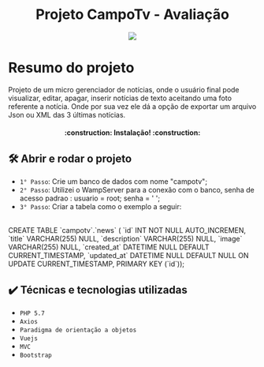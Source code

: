 <h1 align="center"> Projeto CampoTv - Avaliação </h1>

<p align="center">
<img src="http://img.shields.io/static/v1?label=STATUS&message=EM%20DESENVOLVIMENTO&color=GREEN&style=for-the-badge"/>
</p>

# Resumo do projeto
Projeto de um micro gerenciador de notícias, onde o usuário final pode visualizar, editar, apagar, inserir notícias de texto aceitando uma foto referente a notícia. Onde por sua vez ele dá a opção de exportar um arquivo Json ou XML das 3 últimas notícias.

<h4 align="center"> 
    :construction:  Instalação!  :construction:
</h4>

## 🛠️ Abrir e rodar o projeto

- `1° Passo`: Crie um banco de dados com nome "campotv";
- `2° Passo`: Utilizei o WampServer para a conexão com o banco, senha de acesso padrao : usuario = root; senha = ' ';
- `3° Passo`: Criar a tabela como o exemplo a seguir:

<br>
  CREATE TABLE `campotv`.`news` (
  `id` INT NOT NULL AUTO_INCREMEN,
  `title` VARCHAR(255) NULL,
  `description` VARCHAR(255) NULL,
  `image` VARCHAR(255) NULL,
  `created_at` DATETIME NULL DEFAULT CURRENT_TIMESTAMP,
  `updated_at` DATETIME NULL DEFAULT NULL ON UPDATE CURRENT_TIMESTAMP,
  PRIMARY KEY (`id`));

## ✔️ Técnicas e tecnologias utilizadas

- ``PHP 5.7``
- ``Axios``
- ``Paradigma de orientação a objetos``
- ``Vuejs``
- ``MVC``
- ``Bootstrap``
